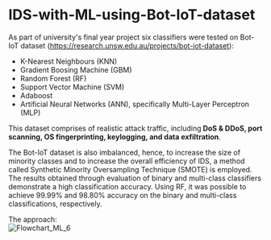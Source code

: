 # IDS-with-ML-using-Bot-IoT-dataset
As part of university's final year project six classifiers were tested on Bot-IoT dataset (https://research.unsw.edu.au/projects/bot-iot-dataset):
<ul>
  <li> K-Nearest Neighbours (KNN)</li>
  <li> Gradient Boosing Machine (GBM)</li>
  <li> Random Forest (RF) </li>
  <li> Support Vector Machine (SVM) </li>
  <li> Adaboost </li>
  <li> Artificial Neural Networks (ANN), specifically Multi-Layer Perceptron (MLP) </li>
</ul>

This dataset comprises of realistic attack traffic, including<b> DoS & DDoS, port scanning, OS fingerprinting, keylogging, and data exfiltration</b>.

The Bot-IoT dataset is also imbalanced, hence, to increase the size of minority classes and to increase the overall efficiency of IDS, a method called Synthetic Minority Oversampling Technique (SMOTE) is employed. The results obtained through evaluation of binary and multi-class classifiers demonstrate a high classification accuracy. Using RF, it was possible to achieve 99.99% and 98.80% accuracy on the binary and multi-class classifications, respectively.

The approach: 
<br>
![Flowchart_ML_6](https://user-images.githubusercontent.com/64693248/164532991-634d2e0c-ee0c-4771-bebd-4dbc9f638d18.png)
